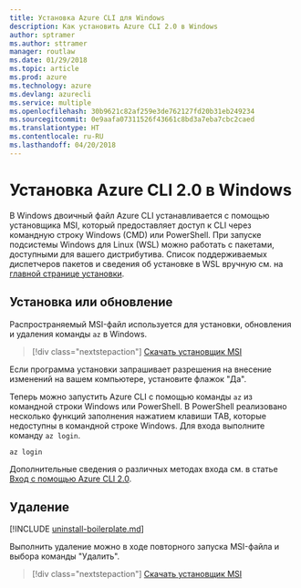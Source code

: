 ```yaml
---
title: Установка Azure CLI для Windows
description: Как установить Azure CLI 2.0 в Windows
author: sptramer
ms.author: sttramer
manager: routlaw
ms.date: 01/29/2018
ms.topic: article
ms.prod: azure
ms.technology: azure
ms.devlang: azurecli
ms.service: multiple
ms.openlocfilehash: 30b9621c82af259e3de762127fd20b31eb249234
ms.sourcegitcommit: 0e9aafa07311526f43661c8bd3a7eba7cbc2caed
ms.translationtype: HT
ms.contentlocale: ru-RU
ms.lasthandoff: 04/20/2018
---
```

# <a name="install-azure-cli-20-on-windows"></a>Установка Azure CLI 2.0 в Windows

В Windows двоичный файл Azure CLI устанавливается с помощью установщика MSI, который предоставляет доступ к CLI через командную строку Windows (CMD) или PowerShell.
При запуске подсистемы Windows для Linux (WSL) можно работать с пакетами, доступными для вашего дистрибутива. Список поддерживаемых диспетчеров пакетов и сведения об установке в WSL вручную см. на [главной странице установки](install-azure-cli.md).

## <a name="install-or-update"></a>Установка или обновление

Распространяемый MSI-файл используется для установки, обновления и удаления команды `az` в Windows.

> [!div class="nextstepaction"]
> [Скачать установщик MSI](https://aka.ms/installazurecliwindows)

Если программа установки запрашивает разрешения на внесение изменений на вашем компьютере, установите флажок "Да".

Теперь можно запустить Azure CLI с помощью команды `az` из командной строки Windows или PowerShell. В PowerShell реализовано несколько функций заполнения нажатием клавиши TAB, которые недоступны в командной строке Windows. Для входа выполните команду `az login`.

```azurecli
az login
```

Дополнительные сведения о различных методах входа см. в статье [Вход с помощью Azure CLI 2.0](authenticate-azure-cli.md).

## <a name="uninstall"></a>Удаление

[!INCLUDE [uninstall-boilerplate.md](includes/uninstall-boilerplate.md)]

Выполнить удаление можно в ходе повторного запуска MSI-файла и выбора команды "Удалить".

> [!div class="nextstepaction"]
> [Скачать установщик MSI](https://aka.ms/installazurecliwindows)
